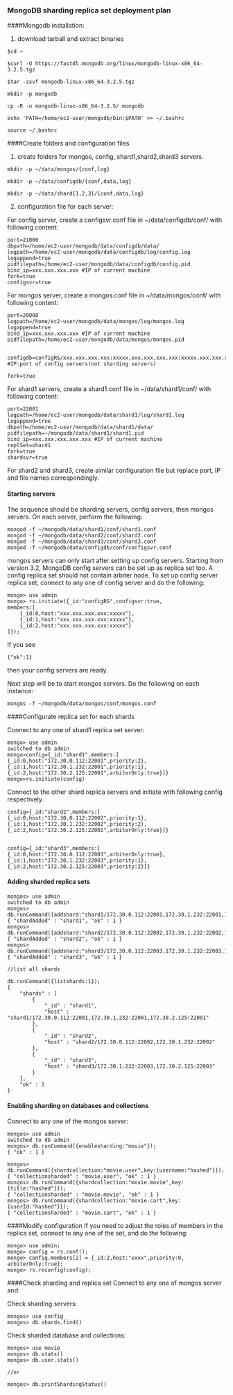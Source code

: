 ### MongoDB sharding replica set deployment plan

####Mongodb installation:
1. download tarball and extract binaries

```
$cd ~  

$curl -O https://fastdl.mongodb.org/linux/mongodb-linux-x86_64-3.2.5.tgz

$tar -zxvf mongodb-linux-x86_64-3.2.5.tgz

mkdir -p mongodb

cp -R -n mongodb-linux-x86_64-3.2.5/ mongodb

echo 'PATH=/home/ec2-user/mongodb/bin:$PATH' >> ~/.bashrc

source ~/.bashrc
```


####Create folders and configuration files
1. create folders for mongos, config, shard1,shard2,shard3 servers.

```
mkdir -p ~/data/mongos/{conf,log}

mkdir -p ~/data/configdb/{conf,data,log}

mkdir -p ~/data/shard{1,2,3}/{conf,data,log}

```

2. configuration file for each server:

For config server, create a configsvr.conf file in ~/data/configdb/conf/ with following content:
```
port=21000
dbpath=/home/ec2-user/mongodb/data/configdb/data/
logpath=/home/ec2-user/mongodb/data/configdb/log/config.log
logappend=true
pidfilepath=/home/ec2-user/mongodb/data/configdb/config.pid
bind_ip=xxx.xxx.xxx.xxx #IP of current machine
fork=true
configsvr=true

```

For mongos server, create a mongos.conf file in ~/data/mongos/conf/ with following content:

```
port=20000
logpath=/home/ec2-user/mongodb/data/mongos/log/mongos.log
logappend=true
bind_ip=xxx.xxx.xxx.xxx #IP of current machine
pidfilepath=/home/ec2-user/mongodb/data/mongos/mongos.pid


configdb=configRS/xxx.xxx.xxx.xxx:xxxxx,xxx.xxx.xxx.xxx:xxxxx,xxx.xxx.xxx.xxx:xxxxx #IP:port of config servers(not sharding servers)

fork=true

```

For shard1 servers, create a shard1.conf file in ~/data/shard1/conf/ with following content:
```
port=22001
logpath=/home/ec2-user/mongodb/data/shard1/log/shard1.log
logappend=true
dbpath=/home/ec2-user/mongodb/data/shard1/data/
pidfilepath=~/mongodb/data/shard1/shard1.pid
bind_ip=xxx.xxx.xxx.xxx.xxx #IP of current machine
replSet=shard1
fork=true
shardsvr=true
```
For shard2 and shard3, create similar configuration file but replace port, IP and file names correspondingly. 

#### Starting servers
The sequence should be sharding servers, config servers, then mongos servers. 
On each server, perform the following:
```
mongod -f ~/mongodb/data/shard1/conf/shard1.conf
mongod -f ~/mongodb/data/shard2/conf/shard2.conf
mongod -f ~/mongodb/data/shard3/conf/shard3.conf
mongod -f ~/mongodb/data/configdb/conf/configsvr.conf
```
mongos servers can only start after setting up config servers. Starting from version 3.2, MongoDB config servers can be set up as replica set too. A config replica set should not contain arbiter node. To set up config server replica set, connect to any one of config server and do the following:
```
mongo> use admin
mongo> rs.initiate({_id:"configRS",configsvr:true,
members:[
	{_id:0,host:"xxx.xxx.xxx.xxx:xxxxx"},
	{_id:1,host:"xxx.xxx.xxx.xxx:xxxxx"},
	{_id:2,host:"xxx.xxx.xxx.xxx:xxxxx"}
]});
```
If you see 
```
{"ok":1}
```
then your config servers are ready.

Next step will be to start mongos servers. Do the following on each instance:
```
mongos -f ~/mongodb/data/mongos/conf/mongos.conf

```

####Configurate replica set for each shards

Connect to any one of shard1 replica set server:

```
mongo> use admin
switched to db admin
mongo>config={_id:"shard1",members:[ {_id:0,host:"172.30.0.112:22001",priority:2}, {_id:1,host:"172.30.1.232:22001",priority:1}, {_id:2,host:"172.30.2.125:22001",arbiterOnly:true}]}
mongo>rs.initiate(config)

```


Connect to the other shard replica servers and initiate with following config respectively.

```
config={_id:"shard2",members:[ {_id:0,host:"172.30.0.112:22002",priority:1}, {_id:1,host:"172.30.1.232:22002",priority:2}, {_id:2,host:"172.30.2.125:22002",arbiterOnly:true}]}


config={_id:"shard3",members:[ {_id:0,host:"172.30.0.112:22003",arbiterOnly:true}, {_id:1,host:"172.30.1.232:22003",priority:1}, {_id:2,host:"172.30.2.125:22003",priority:2}]}
```

#### Adding sharded replica sets

```
mongos> use admin
switched to db admin
mongos> db.runCommand({addshard:"shard1/172.30.0.112:22001,172.30.1.232:22001,172.30.2.125:22001"});
{ "shardAdded" : "shard1", "ok" : 1 }
mongos> db.runCommand({addshard:"shard2/172.30.0.112:22002,172.30.1.232:22002,172.30.2.125:22002"});
{ "shardAdded" : "shard2", "ok" : 1 }
mongos> db.runCommand({addshard:"shard3/172.30.0.112:22003,172.30.1.232:22003,172.30.2.125:22003"});
{ "shardAdded" : "shard3", "ok" : 1 }
```
```
//list all shards

db.runCommand({listshards:1});
{
	"shards" : [
		{
			"_id" : "shard1",
			"host" : "shard1/172.30.0.112:22001,172.30.1.232:22001,172.30.2.125:22001"
		},
		{
			"_id" : "shard2",
			"host" : "shard2/172.30.0.112:22002,172.30.1.232:22002"
		},
		{
			"_id" : "shard3",
			"host" : "shard3/172.30.1.232:22003,172.30.2.125:22003"
		}
	],
	"ok" : 1
}
```

#### Enabling sharding on databases and collections
Connect to any one of the mongos server:

```
mongos> use admin
switched to db admin
mongos> db.runCommand({enablesharding:"movie"});
{ "ok" : 1 }

mongos>
db.runCommand({shardcollection:"movie.user",key:{username:"hashed"}});
{ "collectionsharded" : "movie.user", "ok" : 1 }
mongos> db.runCommand({shardcollection:"movie.movie",key:{title:"hashed"}});
{ "collectionsharded" : "movie.movie", "ok" : 1 }
mongos> db.runCommand({shardcollection:"movie.cart",key:{userId:"hashed"}});
{ "collectionsharded" : "movie.cart", "ok" : 1 }

```


####Modify configuration
If you need to adjust the roles of members in the replica set, connect to any one of the set, and do the following:

```
mongo> use admin;
mongo> config = rs.conf();
mongo> config.members[2] = {_id:2,host:"xxxx",priority:0, arbiterOnly:true};
mongo> rs.reconfig(config);

```

####Check sharding and replica set
Connect to any one of mongos server and:

Check sharding servers:

```
mongos> use config
mongos> db.shards.find()
```

Check sharded database and collections:
```
mongos> use movie
mongos> db.stats()
mongos> db.user.stats()

//or

mongos> db.printShardingStatus()
```








